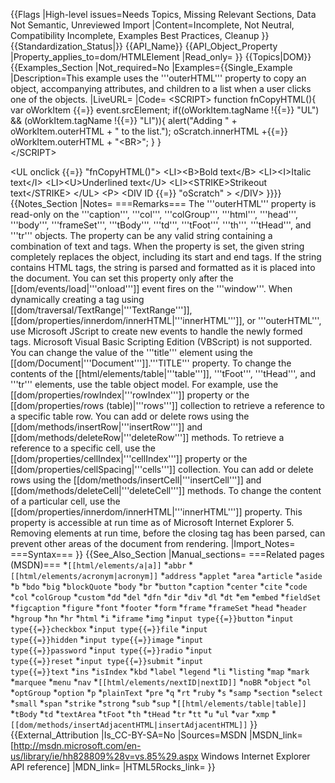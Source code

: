 {{Flags
|High-level issues=Needs Topics, Missing Relevant Sections, Data Not Semantic, Unreviewed Import
|Content=Incomplete, Not Neutral, Compatibility Incomplete, Examples Best Practices, Cleanup
}}
{{Standardization_Status|}}
{{API_Name}}
{{API_Object_Property
|Property_applies_to=dom/HTMLElement
|Read_only=
}}
{{Topics|DOM}}
{{Examples_Section
|Not_required=No
|Examples={{Single_Example
|Description=This example uses the '''outerHTML''' property to copy an object, accompanying attributes, and children to a list when a user clicks one of the objects.
|LiveURL=
|Code=
&lt;SCRIPT&gt;
function fnCopyHTML(){
   var oWorkItem {{=}} event.srcElement;
   if((oWorkItem.tagName !{{=}} "UL") &amp;&amp; (oWorkItem.tagName !{{=}} "LI")){
      alert("Adding " + oWorkItem.outerHTML + " to the list.");
      oScratch.innerHTML +{{=}} oWorkItem.outerHTML + "&lt;BR&gt;";
   }
}	
&lt;/SCRIPT&gt;

&lt;UL onclick {{=}} "fnCopyHTML()"&gt;
&lt;LI&gt;&lt;B&gt;Bold text&lt;/B&gt;
&lt;LI&gt;&lt;I&gt;Italic text&lt;/I&gt;
&lt;LI&gt;&lt;U&gt;Underlined text&lt;/U&gt;
&lt;LI&gt;&lt;STRIKE&gt;Strikeout text&lt;/STRIKE&gt;
&lt;/UL&gt;
&lt;P&gt;
&lt;DIV ID {{=}} "oScratch" &gt;
&lt;/DIV&gt;
}}}}
{{Notes_Section
|Notes=
===Remarks===
The '''outerHTML''' property is read-only on the '''caption''', '''col''', '''colGroup''', '''html''', '''head''', '''body''', '''frameSet''', '''tBody''', '''td''', '''tFoot''', '''th''', '''tHead''', and '''tr''' objects.
The property can be any valid string containing a combination of text and tags.
When the property is set, the given string completely replaces the object, including its start and end tags. If the string contains HTML tags, the string is parsed and formatted as it is placed into the document.
You can set this property only after the [[dom/events/load|'''onload''']] event fires on the '''window'''. When dynamically creating a tag using [[dom/traversal/TextRange|'''TextRange''']], [[dom/properties/innerdom/innerHTML|'''innerHTML''']], or '''outerHTML''', use Microsoft JScript to create new events to handle the newly formed tags. Microsoft Visual Basic Scripting Edition (VBScript) is not supported.
You can change the value of the '''title''' element using the [[dom/Document|'''Document''']].'''TITLE''' property.
To change the contents of the [[html/elements/table|'''table''']], '''tFoot''', '''tHead''', and '''tr''' elements, use the table object model. For example, use the [[dom/properties/rowIndex|'''rowIndex''']] property or the [[dom/properties/rows (table)|'''rows''']] collection to retrieve a reference to a specific table row. You can add or delete rows using the [[dom/methods/insertRow|'''insertRow''']] and [[dom/methods/deleteRow|'''deleteRow''']] methods. To retrieve a reference to a specific cell, use the [[dom/properties/cellIndex|'''cellIndex''']] property or the [[dom/properties/cellSpacing|'''cells''']] collection. You can add or delete rows using the [[dom/methods/insertCell|'''insertCell''']] and [[dom/methods/deleteCell|'''deleteCell''']] methods. To change the content of a particular cell, use the [[dom/properties/innerdom/innerHTML|'''innerHTML''']] property.
This property is accessible at run time as of Microsoft Internet Explorer 5. Removing elements at run time, before the closing tag has been parsed, can prevent other areas of the document from rendering.
|Import_Notes=
===Syntax===
}}
{{See_Also_Section
|Manual_sections=
===Related pages (MSDN)===
*<code>[[html/elements/a|a]]</code>
*<code>abbr</code>
*<code>[[html/elements/acronym|acronym]]</code>
*<code>address</code>
*<code>applet</code>
*<code>area</code>
*<code>article</code>
*<code>aside</code>
*<code>b</code>
*<code>bdo</code>
*<code>big</code>
*<code>blockQuote</code>
*<code>body</code>
*<code>br</code>
*<code>button</code>
*<code>caption</code>
*<code>center</code>
*<code>cite</code>
*<code>code</code>
*<code>col</code>
*<code>colGroup</code>
*<code>custom</code>
*<code>dd</code>
*<code>del</code>
*<code>dfn</code>
*<code>dir</code>
*<code>div</code>
*<code>dl</code>
*<code>dt</code>
*<code>em</code>
*<code>embed</code>
*<code>fieldSet</code>
*<code>figcaption</code>
*<code>figure</code>
*<code>font</code>
*<code>footer</code>
*<code>form</code>
*<code>frame</code>
*<code>frameSet</code>
*<code>head</code>
*<code>header</code>
*<code>hgroup</code>
*<code>hn</code>
*<code>hr</code>
*<code>html</code>
*<code>i</code>
*<code>iframe</code>
*<code>img</code>
*<code>input type{{=}}button</code>
*<code>input type{{=}}checkbox</code>
*<code>input type{{=}}file</code>
*<code>input type{{=}}hidden</code>
*<code>input type{{=}}image</code>
*<code>input type{{=}}password</code>
*<code>input type{{=}}radio</code>
*<code>input type{{=}}reset</code>
*<code>input type{{=}}submit</code>
*<code>input type{{=}}text</code>
*<code>ins</code>
*<code>isIndex</code>
*<code>kbd</code>
*<code>label</code>
*<code>legend</code>
*<code>li</code>
*<code>listing</code>
*<code>map</code>
*<code>mark</code>
*<code>marquee</code>
*<code>menu</code>
*<code>nav</code>
*<code>[[html/elements/nextID|nextID]]</code>
*<code>noBR</code>
*<code>object</code>
*<code>ol</code>
*<code>optGroup</code>
*<code>option</code>
*<code>p</code>
*<code>plainText</code>
*<code>pre</code>
*<code>q</code>
*<code>rt</code>
*<code>ruby</code>
*<code>s</code>
*<code>samp</code>
*<code>section</code>
*<code>select</code>
*<code>small</code>
*<code>span</code>
*<code>strike</code>
*<code>strong</code>
*<code>sub</code>
*<code>sup</code>
*<code>[[html/elements/table|table]]</code>
*<code>tBody</code>
*<code>td</code>
*<code>textArea</code>
*<code>tFoot</code>
*<code>th</code>
*<code>tHead</code>
*<code>tr</code>
*<code>tt</code>
*<code>u</code>
*<code>ul</code>
*<code>var</code>
*<code>xmp</code>
*<code>[[dom/methods/insertAdjacentHTML|insertAdjacentHTML]]</code>
}}
{{External_Attribution
|Is_CC-BY-SA=No
|Sources=MSDN
|MSDN_link=[http://msdn.microsoft.com/en-us/library/ie/hh828809%28v=vs.85%29.aspx Windows Internet Explorer API reference]
|MDN_link=
|HTML5Rocks_link=
}}